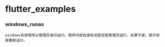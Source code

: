 # flutter_examples  
### windows_runas  
    windows系统程序以管理员身份运行。程序内部自身检测是否是管理员运行，如果不是，提升权限重新运行。    